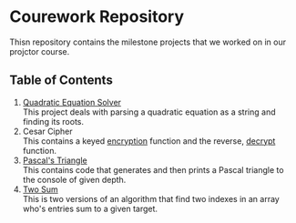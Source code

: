 # Courework Repository

Thisn repository contains the milestone projects that we worked on in our projctor course.

## Table of Contents

1. [Quadratic Equation Solver](milestone_1/quadratic_solver.py) <br> This project deals with parsing a quadratic equation as a string and finding its roots.
2. Cesar Cipher <br> This contains a keyed [encryption](milestone_2/encrypt.py) function and the reverse, [decrypt](milestone_2/decryption.py) function.
3. [Pascal's Triangle](milestone_3/triangle.py) <br> This contains code that generates and then prints a Pascal triangle to the console of given depth.
4. [Two Sum](milestone_4/find_sum.py) <br> This is two versions of an algorithm that find two indexes in an array who's entries sum to a given target.
